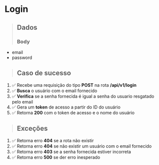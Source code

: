 # Login

> ## Dados
>
> ### Body

- email
- password

> ## Caso de sucesso

1. ✅ Recebe uma requisição do tipo **POST** na rota **/api/v1/login**
2. ✅ **Busca** o usuário com o email fornecido
3. ✅ **Verifica** se a senha fornecida é igual a senha do usuario resgatado pelo email
4. ✅ Gera um **token** de acesso a partir do ID do usuário
5. ✅ Retorna **200** com o token de acesso e o nome do usuário

> ## Exceções

1. ✅ Retorna erro **404** se a rota não existir
2. ✅ Retorna erro **404** se não existir um usuário com o email fornecido
3. ✅ Retorna erro **403** se a senha fornecida estiver incorreta
4. ✅ Retorna erro **500** se der erro inesperado

